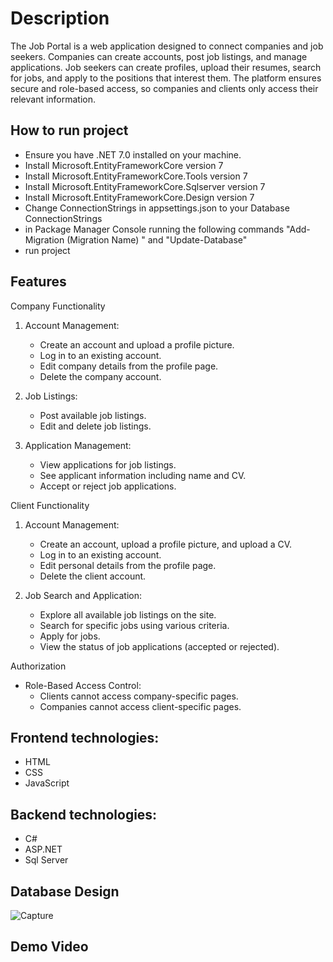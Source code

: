 # Description
The Job Portal is a web application designed to connect companies and job seekers. Companies can create accounts, post job listings, and manage applications. Job seekers can create profiles, upload their resumes, search for jobs, and apply to the positions that interest them. The platform ensures secure and role-based access, so companies and clients only access their relevant information.

## How to run project
- Ensure you have .NET 7.0 installed on your machine.
- Install Microsoft.EntityFrameworkCore version 7
- Install Microsoft.EntityFrameworkCore.Tools version 7
- Install Microsoft.EntityFrameworkCore.Sqlserver version 7
- Install Microsoft.EntityFrameworkCore.Design version 7
- Change ConnectionStrings in appsettings.json to your Database ConnectionStrings
- in Package Manager Console running the following commands "Add-Migration (Migration Name) " and "Update-Database"
- run project 
##  Features

 Company Functionality
1. Account Management:
   - Create an account and upload a profile picture.
   - Log in to an existing account.
   - Edit company details from the profile page.
   - Delete the company account.
  
2. Job Listings:
   - Post available job listings.
   - Edit and delete job listings.

3. Application Management:
   - View applications for job listings.
   - See applicant information including name and CV.
   - Accept or reject job applications.

 Client Functionality
1. Account Management:
   - Create an account, upload a profile picture, and upload a CV.
   - Log in to an existing account.
   - Edit personal details from the profile page.
   - Delete the client account.

2. Job Search and Application:
   - Explore all available job listings on the site.
   - Search for specific jobs using various criteria.
   - Apply for jobs.
   - View the status of job applications (accepted or rejected).

 Authorization
- Role-Based Access Control:
  - Clients cannot access company-specific pages.
  - Companies cannot access client-specific pages.



## Frontend technologies:
- HTML
- CSS
- JavaScript

## Backend technologies:
- C#
- ASP.NET
- Sql Server

## Database Design
![Capture](https://github.com/AZIZ20035/Job-Portal/assets/91346703/76599c4e-def9-47c9-b686-b58c4a1d0104)



## Demo Video



